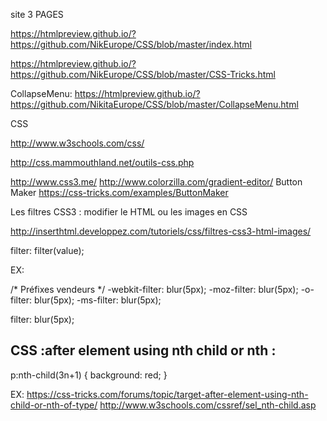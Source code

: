 
site 3 PAGES

https://htmlpreview.github.io/?https://github.com/NikEurope/CSS/blob/master/index.html

https://htmlpreview.github.io/?https://github.com/NikEurope/CSS/blob/master/CSS-Tricks.html



CollapseMenu:
https://htmlpreview.github.io/?https://github.com/NikitaEurope/CSS/blob/master/CollapseMenu.html



CSS

http://www.w3schools.com/css/

http://css.mammouthland.net/outils-css.php


http://www.css3.me/
http://www.colorzilla.com/gradient-editor/
Button Maker https://css-tricks.com/examples/ButtonMaker




Les filtres CSS3 : modifier le HTML ou les images en CSS

http://inserthtml.developpez.com/tutoriels/css/filtres-css3-html-images/


filter: filter(value);

EX:

/* Préfixes vendeurs */
-webkit-filter: blur(5px);
-moz-filter: blur(5px);
-o-filter: blur(5px);
-ms-filter: blur(5px);

filter: blur(5px);



## CSS :after element using nth child or nth :

p:nth-child(3n+1) {
    background: red;
}

EX:
https://css-tricks.com/forums/topic/target-after-element-using-nth-child-or-nth-of-type/
http://www.w3schools.com/cssref/sel_nth-child.asp


